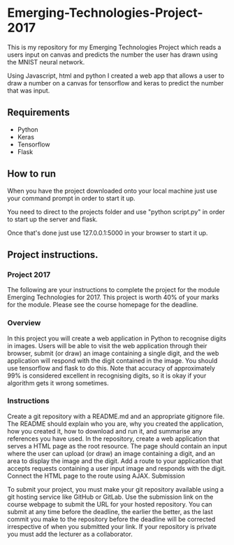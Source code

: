 # Emerging-Technologies-Project-2017

This is my repository for my Emerging Technologies Project which reads a users input on canvas and predicts the number the user has drawn using the MNIST neural network. 

Using Javascript, html and python I created a web app that allows a user to draw a number on a canvas for tensorflow and keras to predict the number that was input.

## Requirements
* Python
* Keras
* Tensorflow
* Flask

## How to run
When you have the project downloaded onto your local machine just use your command prompt in order to start it up.

You need to direct to the projects folder and use "python script.py" in order to start up the server and flask.

Once that's done just use 127.0.0.1:5000 in your browser to start it up.

## Project instructions.

### Project 2017

The following are your instructions to complete the project for the module Emerging Technologies for 2017. This project is worth 40% of your marks for the module. Please see the course homepage for the deadline.

### Overview

In this project you will create a web application in Python to recognise digits in images. Users will be able to visit the web application through their browser, submit (or draw) an image containing a single digit, and the web application will respond with the digit contained in the image. You should use tensorflow and flask to do this. Note that accuracy of approximately 99% is considered excellent in recognising digits, so it is okay if your algorithm gets it wrong sometimes.

### Instructions

Create a git repository with a README.md and an appropriate gitignore file. The README should explain who you are, why you created the application, how you created it, how to download and run it, and summarise any references you have used.
In the repository, create a web application that serves a HTML page as the root resource. The page should contain an input where the user can upload (or draw) an image containing a digit, and an area to display the image and the digit.
Add a route to your application that accepts requests containing a user input image and responds with the digit.
Connect the HTML page to the route using AJAX.
Submission

To submit your project, you must make your git repository available using a git hosting service like GitHub or GitLab. Use the submission link on the course webpage to submit the URL for your hosted repository. You can submit at any time before the deadline, the earlier the better, as the last commit you make to the repository before the deadline will be corrected irrespective of when you submitted your link. If your repository is private you must add the lecturer as a collaborator.

